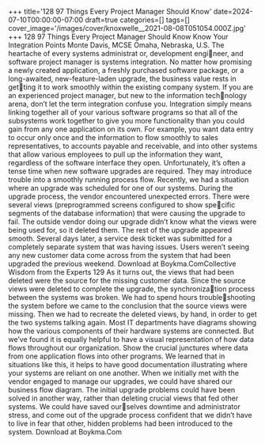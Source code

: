 +++
title='128 97 Things Every Project Manager Should Know'
date=2024-07-10T00:00:00-07:00
draft=true
categories=[]
tags=[]
cover_image='/images/cover/knoxwelle__2021-08-08T051054.000Z.jpg'
+++
128 97 Things Every Project Manager Should Know
Know Your 
Integration Points
Monte Davis, MCSE
Omaha, Nebraska, U.S.
The heartache of every systems administrat or, development engineer, and software project manager is systems integration. No matter how 
promising a newly created application, a freshly purchased software package, 
or a long-awaited, new-feature-laden upgrade, the business value rests in getting it to work smoothly within the existing company system.
If you are an experienced project manager, but new to the information technology arena, don’t let the term integration confuse you. Integration simply 
means linking together all of your various software programs so that all of 
the subsystems work together to give you more functionality than you could 
gain from any one application on its own. For example, you want data entry to 
occur only once and the information to flow smoothly to sales representatives, 
to accounts payable and receivable, and into other systems that allow various 
employees to pull up the information they want, regardless of the software 
interface they open.
Unfortunately, it’s often a tense time when new software upgrades are required. 
They may introduce trouble into a smoothly running process flow. Recently, 
we had a situation where an upgrade was scheduled for one of our systems. 
During the upgrade process, the vendor encountered unexpected errors.
There were several views (preprogrammed screens configured to show specific segments of the database information) that were causing the upgrade to 
fail. The outside vendor doing our upgrade didn’t know what the views were 
being used for, so it deleted them. The rest of the upgrade appeared smooth.
Several days later, a service desk ticket was submitted for a completely separate 
system that was having issues. Users weren’t seeing any new customer data 
come across from the system that had been upgraded the previous weekend. 
Download at Boykma.ComCollective Wisdom from the Experts 129
As it turns out, the views that had been deleted were the source for the missing 
customer data.
Since the source views were deleted to complete the upgrade, the synchronization process between the systems was broken. We had to spend hours troubleshooting the system before we came to the conclusion that the source views 
were missing. Then we had to recreate the deleted views, by hand, in order to 
get the two systems talking again.
Most IT departments have diagrams showing how the various components of 
their hardware systems are connected. But we’ve found it is equally helpful to 
have a visual representation of how data flows throughout our organization. 
Show the crucial junctures where data from one application flows into other 
programs.
We learned that in situations like this, it helps to have good documentation 
illustrating where your systems are reliant on one another. When we initially 
met with the vendor engaged to manage our upgrades, we could have shared 
our business flow diagram.
The initial upgrade problems could have been solved in another way, rather 
than deleting crucial views that fed other systems. We could have saved ourselves downtime and administrator stress, and come out of the upgrade process 
confident that we didn’t have to live in fear that other, hidden problems had 
been introduced to the system.
Download at Boykma.Com